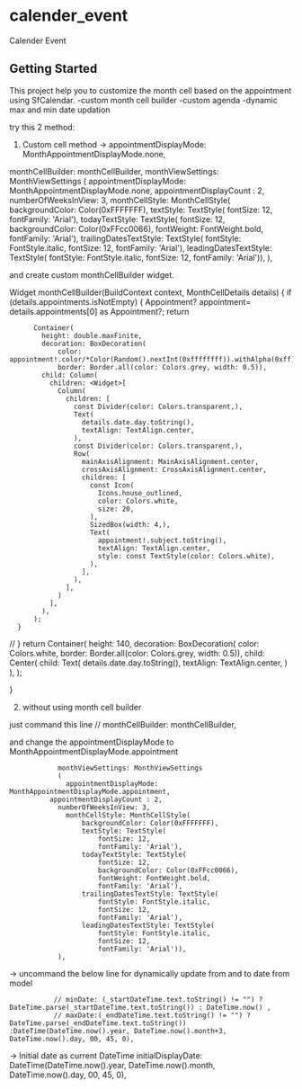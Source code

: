 # calender_event

Calender Event

## Getting Started

This project help you to customize the month cell based on the appointment using SfCalendar.
  -custom month cell builder
  -custom agenda
  -dynamic max and min date updation


try this 2 method:
1. Custom cell method ->
 appointmentDisplayMode: MonthAppointmentDisplayMode.none,

 monthCellBuilder: monthCellBuilder,
                monthViewSettings: MonthViewSettings
                (
                  appointmentDisplayMode: MonthAppointmentDisplayMode.none,
              appointmentDisplayCount : 2,
                numberOfWeeksInView: 3,
                  monthCellStyle: MonthCellStyle(
                      backgroundColor: Color(0xFFFFFFF),
                      textStyle: TextStyle(
                          fontSize: 12,
                          fontFamily: 'Arial'),
                      todayTextStyle: TextStyle(
                          fontSize: 12,
                          backgroundColor: Color(0xFFcc0066),
                          fontWeight: FontWeight.bold,
                          fontFamily: 'Arial'),
                      trailingDatesTextStyle: TextStyle(
                          fontStyle: FontStyle.italic,
                          fontSize: 12,
                          fontFamily: 'Arial'),
                      leadingDatesTextStyle: TextStyle(
                          fontStyle: FontStyle.italic,
                          fontSize: 12,
                          fontFamily: 'Arial')),
                ),


and create custom monthCellBuilder widget.

 Widget monthCellBuilder(BuildContext context, MonthCellDetails details) {
    if (details.appointments.isNotEmpty) {
      Appointment? appointment= details.appointments[0] as Appointment?;
        return

          Container(
            height: double.maxFinite,
            decoration: BoxDecoration(
                color: appointment!.color/*Color(Random().nextInt(0xffffffff)).withAlpha(0xff)*/,
                border: Border.all(color: Colors.grey, width: 0.5)),
            child: Column(
              children: <Widget>[
                Column(
                  children: [
                    const Divider(color: Colors.transparent,),
                    Text(
                      details.date.day.toString(),
                      textAlign: TextAlign.center,
                    ),
                    const Divider(color: Colors.transparent,),
                    Row(
                      mainAxisAlignment: MainAxisAlignment.center,
                      crossAxisAlignment: CrossAxisAlignment.center,
                      children: [
                        const Icon(
                          Icons.house_outlined,
                          color: Colors.white,
                          size: 20,
                        ),
                        SizedBox(width: 4,),
                        Text(
                          appointment!.subject.toString(),
                          textAlign: TextAlign.center,
                          style: const TextStyle(color: Colors.white),
                        ),
                      ],
                    ),
                  ],
                )
              ],
            ),
          );
      }
   // }
    return Container(
      height: 140,
      decoration: BoxDecoration(
          color: Colors.white,
          border: Border.all(color: Colors.grey, width: 0.5)),
      child: Center(
          child: Text(
            details.date.day.toString(),
            textAlign: TextAlign.center,
          )
      ),
    );

  }


2. without using month cell builder

just command this line
 // monthCellBuilder: monthCellBuilder,

and change the appointmentDisplayMode to MonthAppointmentDisplayMode.appointment

                monthViewSettings: MonthViewSettings
                (
                  appointmentDisplayMode: MonthAppointmentDisplayMode.appointment,
              appointmentDisplayCount : 2,
                numberOfWeeksInView: 3,
                  monthCellStyle: MonthCellStyle(
                      backgroundColor: Color(0xFFFFFFF),
                      textStyle: TextStyle(
                          fontSize: 12,
                          fontFamily: 'Arial'),
                      todayTextStyle: TextStyle(
                          fontSize: 12,
                          backgroundColor: Color(0xFFcc0066),
                          fontWeight: FontWeight.bold,
                          fontFamily: 'Arial'),
                      trailingDatesTextStyle: TextStyle(
                          fontStyle: FontStyle.italic,
                          fontSize: 12,
                          fontFamily: 'Arial'),
                      leadingDatesTextStyle: TextStyle(
                          fontStyle: FontStyle.italic,
                          fontSize: 12,
                          fontFamily: 'Arial')),
                ),

-> uncommand the below line for dynamically update from and to date from model

               // minDate: (_startDateTime.text.toString() != "") ? DateTime.parse(_startDateTime.text.toString()) : DateTime.now() ,
               // maxDate:(_endDateTime.text.toString() != "") ? DateTime.parse(_endDateTime.text.toString()) :DateTime(DateTime.now().year, DateTime.now().month+3, DateTime.now().day, 00, 45, 0),



-> Initial date as current DateTime
  initialDisplayDate: DateTime(DateTime.now().year,
                    DateTime.now().month, DateTime.now().day, 00, 45, 0),
               
